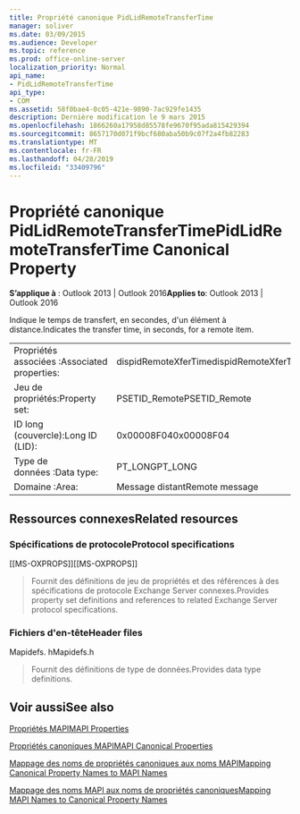 ```yaml
---
title: Propriété canonique PidLidRemoteTransferTime
manager: soliver
ms.date: 03/09/2015
ms.audience: Developer
ms.topic: reference
ms.prod: office-online-server
localization_priority: Normal
api_name:
- PidLidRemoteTransferTime
api_type:
- COM
ms.assetid: 58f0bae4-0c05-421e-9890-7ac929fe1435
description: Dernière modification le 9 mars 2015
ms.openlocfilehash: 1866260a17958d85578fe9670f95ada815429394
ms.sourcegitcommit: 8657170d071f9bcf680aba50b9c07f2a4fb82283
ms.translationtype: MT
ms.contentlocale: fr-FR
ms.lasthandoff: 04/28/2019
ms.locfileid: "33409796"
---
```

# <a name="pidlidremotetransfertime-canonical-property"></a><span data-ttu-id="2cec9-103">Propriété canonique PidLidRemoteTransferTime</span><span class="sxs-lookup"><span data-stu-id="2cec9-103">PidLidRemoteTransferTime Canonical Property</span></span>

  
  
<span data-ttu-id="2cec9-104">**S’applique à** : Outlook 2013 | Outlook 2016</span><span class="sxs-lookup"><span data-stu-id="2cec9-104">**Applies to**: Outlook 2013 | Outlook 2016</span></span> 
  
<span data-ttu-id="2cec9-105">Indique le temps de transfert, en secondes, d'un élément à distance.</span><span class="sxs-lookup"><span data-stu-id="2cec9-105">Indicates the transfer time, in seconds, for a remote item.</span></span>
  
|||
|:-----|:-----|
|<span data-ttu-id="2cec9-106">Propriétés associées :</span><span class="sxs-lookup"><span data-stu-id="2cec9-106">Associated properties:</span></span>  <br/> |<span data-ttu-id="2cec9-107">dispidRemoteXferTime</span><span class="sxs-lookup"><span data-stu-id="2cec9-107">dispidRemoteXferTime</span></span>  <br/> |
|<span data-ttu-id="2cec9-108">Jeu de propriétés:</span><span class="sxs-lookup"><span data-stu-id="2cec9-108">Property set:</span></span>  <br/> |<span data-ttu-id="2cec9-109">PSETID_Remote</span><span class="sxs-lookup"><span data-stu-id="2cec9-109">PSETID_Remote</span></span>  <br/> |
|<span data-ttu-id="2cec9-110">ID long (couvercle):</span><span class="sxs-lookup"><span data-stu-id="2cec9-110">Long ID (LID):</span></span>  <br/> |<span data-ttu-id="2cec9-111">0x00008F04</span><span class="sxs-lookup"><span data-stu-id="2cec9-111">0x00008F04</span></span>  <br/> |
|<span data-ttu-id="2cec9-112">Type de données :</span><span class="sxs-lookup"><span data-stu-id="2cec9-112">Data type:</span></span>  <br/> |<span data-ttu-id="2cec9-113">PT_LONG</span><span class="sxs-lookup"><span data-stu-id="2cec9-113">PT_LONG</span></span>  <br/> |
|<span data-ttu-id="2cec9-114">Domaine :</span><span class="sxs-lookup"><span data-stu-id="2cec9-114">Area:</span></span>  <br/> |<span data-ttu-id="2cec9-115">Message distant</span><span class="sxs-lookup"><span data-stu-id="2cec9-115">Remote message</span></span>  <br/> |
   
## <a name="related-resources"></a><span data-ttu-id="2cec9-116">Ressources connexes</span><span class="sxs-lookup"><span data-stu-id="2cec9-116">Related resources</span></span>

### <a name="protocol-specifications"></a><span data-ttu-id="2cec9-117">Spécifications de protocole</span><span class="sxs-lookup"><span data-stu-id="2cec9-117">Protocol specifications</span></span>

<span data-ttu-id="2cec9-118">[[MS-OXPROPS]]</span><span class="sxs-lookup"><span data-stu-id="2cec9-118">[[MS-OXPROPS]]</span></span> 
  
> <span data-ttu-id="2cec9-119">Fournit des définitions de jeu de propriétés et des références à des spécifications de protocole Exchange Server connexes.</span><span class="sxs-lookup"><span data-stu-id="2cec9-119">Provides property set definitions and references to related Exchange Server protocol specifications.</span></span>
    
### <a name="header-files"></a><span data-ttu-id="2cec9-120">Fichiers d'en-tête</span><span class="sxs-lookup"><span data-stu-id="2cec9-120">Header files</span></span>

<span data-ttu-id="2cec9-121">Mapidefs. h</span><span class="sxs-lookup"><span data-stu-id="2cec9-121">Mapidefs.h</span></span>
  
> <span data-ttu-id="2cec9-122">Fournit des définitions de type de données.</span><span class="sxs-lookup"><span data-stu-id="2cec9-122">Provides data type definitions.</span></span>
    
## <a name="see-also"></a><span data-ttu-id="2cec9-123">Voir aussi</span><span class="sxs-lookup"><span data-stu-id="2cec9-123">See also</span></span>



[<span data-ttu-id="2cec9-124">Propriétés MAPI</span><span class="sxs-lookup"><span data-stu-id="2cec9-124">MAPI Properties</span></span>](mapi-properties.md)
  
[<span data-ttu-id="2cec9-125">Propriétés canoniques MAPI</span><span class="sxs-lookup"><span data-stu-id="2cec9-125">MAPI Canonical Properties</span></span>](mapi-canonical-properties.md)
  
[<span data-ttu-id="2cec9-126">Mappage des noms de propriétés canoniques aux noms MAPI</span><span class="sxs-lookup"><span data-stu-id="2cec9-126">Mapping Canonical Property Names to MAPI Names</span></span>](mapping-canonical-property-names-to-mapi-names.md)
  
[<span data-ttu-id="2cec9-127">Mappage des noms MAPI aux noms de propriétés canoniques</span><span class="sxs-lookup"><span data-stu-id="2cec9-127">Mapping MAPI Names to Canonical Property Names</span></span>](mapping-mapi-names-to-canonical-property-names.md)

